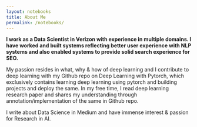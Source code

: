 ```yaml
---
layout: notebooks
title: About Me
permalink: /notebooks/
---
```

**I work as a Data Scientist in Verizon with experience in multiple domains. I have worked and built systems reflecting 
better user experience with NLP systems and also enabled systems to provide solid search experience for SEO.**

My passion resides in what, why & how of deep learning and I contribute to deep learning with my Github repo on Deep Learning with Pytorch, which exclusively contains learning deep learning using pytorch and building projects and deploy the same. In my free time, I read deep learning research paper and shares my understanding through annotation/implementation of the same in Github repo.

I write about Data Science in Medium and have immense interest & passion for Research in AI.
